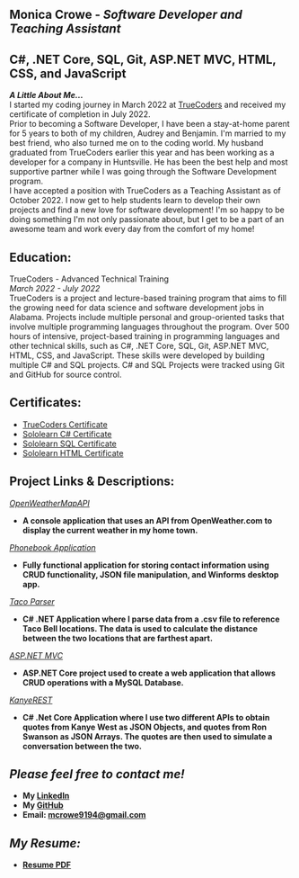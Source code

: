 
## Monica Crowe - *Software Developer and Teaching Assistant*<br>
## C#, .NET Core, SQL, Git, ASP.NET MVC, HTML, CSS, and JavaScript<br>
***A Little About Me...***<br>
I started my coding journey in March 2022 at [TrueCoders](https://truecoders.io/) and received my certificate of completion in July 2022.<br>
Prior to becoming a Software Developer, I have been a stay-at-home parent for 5 years to both of my children, Audrey and Benjamin. I'm married to my best friend, who also turned me on to the coding world. My husband graduated from TrueCoders earlier this year and has been working as a developer for a company in Huntsville. He has been the best help and most supportive partner while I was going through the Software Development program.<br> I have accepted a position with TrueCoders as a Teaching Assistant as of October 2022. I now get to help students learn to develop their own projects and find a new love for software development! I'm so happy to be doing something I'm not only passionate about, but I get to be a part of an awesome team and work every day from the comfort of my home!<br>

## **Education:**<br>
TrueCoders - Advanced Technical Training<br>
*March 2022 - July 2022*<br>
TrueCoders is a project and lecture-based training program that aims to fill the growing need for data science and software development jobs in Alabama. Projects include multiple personal and group-oriented tasks that involve multiple programming languages throughout the program. Over 500 hours of intensive, project-based training in programming languages and other technical skills, such as C#, .NET Core, SQL, Git, ASP.NET MVC, HTML, CSS, and JavaScript. These skills were developed by building multiple C# and SQL projects. C# and SQL Projects were tracked using Git and GitHub for source control.<br>

## **Certificates:**<br>
* [TrueCoders Certificate](https://app.digit.ink/view-credential/8b0690ec-e6ef-4dcf-b9a7-d1c48875ef46?di_ref=a2li)
* [Sololearn C# Certificate](https://www.sololearn.com/Certificate/CT-TSR60V26/png)
* [Sololearn SQL Certificate](https://www.sololearn.com/Certificate/CT-LQSHSKRH/png)
* [Sololearn HTML Certificate](https://www.sololearn.com/Certificate/CT-HORKDJRF/pdf)


## Project Links & Descriptions:<br>
*[OpenWeatherMapAPI](https://github.com/mcrowe94/OpenWeatherMapAPI)*<br>
* **A console application that uses an API from OpenWeather.com to display the current weather in my home town.**<br>

*[Phonebook Application](https://github.com/mcrowe94/PhonebookApplication)*<br>
* **Fully functional application for storing contact information using CRUD functionality, JSON file manipulation, and Winforms desktop app.**<br>

*[Taco Parser](https://github.com/mcrowe94/TacoParser)*<br>
* **C# .NET Application where I parse data from a .csv file to reference Taco Bell locations. The data is used to calculate the distance between the two locations that are farthest apart.**<br>

*[ASP.NET MVC](https://github.com/mcrowe94/ASPNET)*<br>
* **ASP.NET Core project used to create a web application that allows CRUD operations with a MySQL Database.**<br>

*[KanyeREST](https://github.com/mcrowe94/KanyeREST)*<br>
* **C# .Net Core Application where I use two different APIs to obtain quotes from Kanye West as JSON Objects, and quotes from Ron Swanson as JSON Arrays. The quotes are then used to simulate a conversation between the two.**<br>

## *Please feel free to contact me!*<br>
* **My [LinkedIn](https://www.linkedin.com/in/monica-crowe-2944ba114/)**<br>
* **My [GitHub](https://github.com/mcrowe94)**<br>
* **Email: mcrowe9194@gmail.com**

## *My Resume:*<br>
* **[Resume PDF](https://drive.google.com/drive/folders/1gIpgEvCe8stZ44kLRoc9KO-cmuacMVLc?usp=sharing)**<br>



